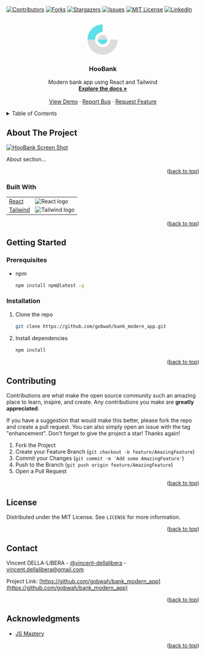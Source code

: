 <!-- Improved compatibility of back to top link: See: https://github.com/othneildrew/Best-README-Template/pull/73 -->

<a id="readme-top"></a>

<!--
*** Thanks for checking out the Best-README-Template. If you have a suggestion
*** that would make this better, please fork the repo and create a pull request
*** or simply open an issue with the tag "enhancement".
*** Don't forget to give the project a star!
*** Thanks again! Now go create something AMAZING! :D
-->

<!-- PROJECT SHIELDS -->
<!--
*** I'm using markdown "reference style" links for readability.
*** Reference links are enclosed in brackets [ ] instead of parentheses ( ).
*** See the bottom of this document for the declaration of the reference variables
*** for contributors-url, forks-url, etc. This is an optional, concise syntax you may use.
*** https://www.markdownguide.org/basic-syntax/#reference-style-links
-->

[![Contributors][contributors-shield]][contributors-url]
[![Forks][forks-shield]][forks-url]
[![Stargazers][stars-shield]][stars-url]
[![Issues][issues-shield]][issues-url]
[![MIT License][license-shield]][license-url]
[![LinkedIn][linkedin-shield]][linkedin-url]

<!--

TAGS

{demo_url}
./public/logo.svg
gobwah
bank_modern_app
HooBank
Modern bank app using React and Tailwind

-->

<!-- PROJECT LOGO -->
<br />
<div align="center">
  <a href="{demo_url}">
    <img src="./public/logo.svg" alt="Logo" width="80" height="80">
  </a>

<h3 align="center">HooBank</h3>

  <p align="center">
    Modern bank app using React and Tailwind
    <br />
    <a href="https://github.com/gobwah/bank_modern_app"><strong>Explore the docs »</strong></a>
    <br />
    <br />
    <a href="{demo_url}">View Demo</a>
    ·
    <a href="https://github.com/gobwah/bank_modern_app/issues">Report Bug</a>
    ·
    <a href="https://github.com/gobwah/bank_modern_app/issues">Request Feature</a>
  </p>
</div>

<!-- TABLE OF CONTENTS -->
<details>
  <summary>Table of Contents</summary>
  <ol>
    <li>
      <a href="#about-the-project">About The Project</a>
      <ul>
        <li>
        <a href="#built-with">Built With</a></li>
    </li>
    <li>
      <a href="#getting-started">Getting Started</a>
      <ul>
        <li><a href="#prerequisites">Prerequisites</a></li>
        <li><a href="#installation">Installation</a></li>
      </ul>
    </li>
    <li><a href="#contributing">Contributing</a></li>
    <li><a href="#license">License</a></li>
    <li><a href="#contact">Contact</a></li>
    <li><a href="#acknowledgments">Acknowledgments</a></li>
  </ol>
</details>

<!-- ABOUT THE PROJECT -->

## About The Project

[![HooBank Screen Shot][product-screenshot]]({demo_url})

About section...

<p align="right">(<a href="#readme-top">back to top</a>)</p>

### Built With

|                                      |                                                                                                                                   |
| ------------------------------------ | --------------------------------------------------------------------------------------------------------------------------------- |
| [React](https://reactjs.org/)        | <img src="https://avatars.githubusercontent.com/u/6412038?s=280&v=4" alt="React logo" width="50" height="50"/>                    |
| [Tailwind](https://tailwindcss.com/) | <img src="https://upload.wikimedia.org/wikipedia/commons/d/d5/Tailwind_CSS_Logo.svg" alt="Tailwind logo" width="50" height="50"/> |

<p align="right">(<a href="#readme-top">back to top</a>)</p>

<!-- GETTING STARTED -->

## Getting Started

### Prerequisites

-   npm
    ```sh
    npm install npm@latest -g
    ```

### Installation

1. Clone the repo
    ```sh
    git clone https://github.com/gobwah/bank_modern_app.git
    ```
2. Install dependencies
    ```sh
    npm install
    ```

<p align="right">(<a href="#readme-top">back to top</a>)</p>

<!-- CONTRIBUTING -->

## Contributing

Contributions are what make the open source community such an amazing place to learn, inspire, and create. Any contributions you make are **greatly appreciated**.

If you have a suggestion that would make this better, please fork the repo and create a pull request. You can also simply open an issue with the tag "enhancement".
Don't forget to give the project a star! Thanks again!

1. Fork the Project
2. Create your Feature Branch (`git checkout -b feature/AmazingFeature`)
3. Commit your Changes (`git commit -m 'Add some AmazingFeature'`)
4. Push to the Branch (`git push origin feature/AmazingFeature`)
5. Open a Pull Request

<p align="right">(<a href="#readme-top">back to top</a>)</p>

<!-- LICENSE -->

## License

Distributed under the MIT License. See `LICENSE` for more information.

<p align="right">(<a href="#readme-top">back to top</a>)</p>

<!-- CONTACT -->

## Contact

Vincent DELLA-LIBERA - [@vincent-dellalibera](https://linkedin.com/in/vincent-dellalibera) - vincent.dellalibera@gmail.com

Project Link: [https://github.com/gobwah/bank_modern_app](https://github.com/gobwah/bank_modern_app)

<p align="right">(<a href="#readme-top">back to top</a>)</p>

<!-- ACKNOWLEDGMENTS -->

## Acknowledgments

-   [JS Mastery](https://github.com/adrianhajdin/project_hoobank)

<p align="right">(<a href="#readme-top">back to top</a>)</p>

<!-- MARKDOWN LINKS & IMAGES -->
<!-- https://www.markdownguide.org/basic-syntax/#reference-style-links -->

[contributors-shield]: https://img.shields.io/github/contributors/gobwah/bank_modern_app.svg?style=for-the-badge
[contributors-url]: https://github.com/gobwah/bank_modern_app/graphs/contributors
[forks-shield]: https://img.shields.io/github/forks/gobwah/bank_modern_app.svg?style=for-the-badge
[forks-url]: https://github.com/gobwah/bank_modern_app/network/members
[stars-shield]: https://img.shields.io/github/stars/gobwah/bank_modern_app.svg?style=for-the-badge
[stars-url]: https://github.com/gobwah/bank_modern_app/stargazers
[issues-shield]: https://img.shields.io/github/issues/gobwah/bank_modern_app.svg?style=for-the-badge
[issues-url]: https://github.com/gobwah/bank_modern_app/issues
[license-shield]: https://img.shields.io/github/license/gobwah/bank_modern_app.svg?style=for-the-badge
[license-url]: https://github.com/gobwah/bank_modern_app/blob/master/LICENSE.txt
[linkedin-shield]: https://img.shields.io/badge/-LinkedIn-black.svg?style=for-the-badge&logo=linkedin&colorB=555
[linkedin-url]: https://linkedin.com/in/vincent-dellalibera
[product-screenshot]: client/public/screenshot.jpg

